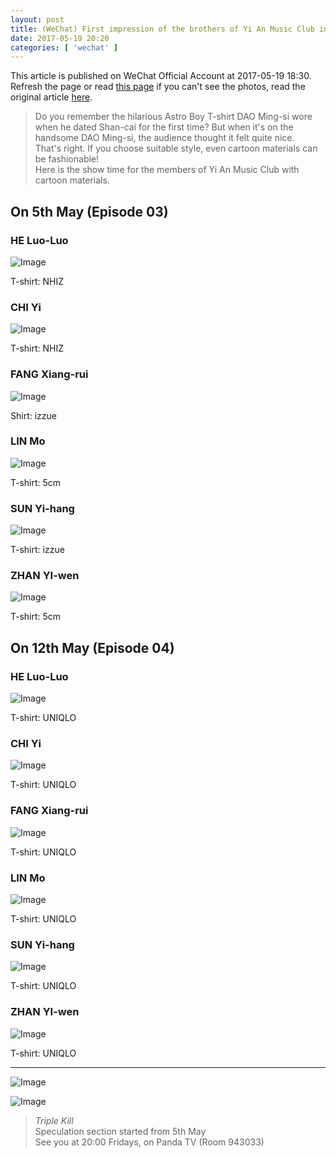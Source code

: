 ```yaml
---
layout: post
title: (WeChat) First impression of the brothers of Yi An Music Club in Triple Kill in the summer
date: 2017-05-19 20:20
categories: [ 'wechat' ]
---
```


This article is published on WeChat Official Account at 2017-05-19 18:30. Refresh the page or read [this page](https://github.com/Quadrifolium/originalplan/blob/gh-pages/_posts/WeChat/2017-05-19-WeChat-Original-Plan.md) if you can't see the photos, read the original article [here](https://mp.weixin.qq.com/s/VwIwALFsWfQjeeoDupPQLg).

<!-- more -->

> Do you remember the hilarious Astro Boy T-shirt DAO Ming-si wore when he dated Shan-cai for the first time? But when it's on the handsome DAO Ming-si, the audience thought it felt quite nice.  
> That's right. If you choose suitable style, even cartoon materials can be fashionable!  
> Here is the show time for the members of Yi An Music Club with cartoon materials.

## On 5th May (Episode 03)

### HE Luo-Luo

![Image](http://mmbiz.qpic.cn/mmbiz_png/XOMVurd7hjSibtI3oxsts0DVZ1Mk4tJicvqBt4lzVF6C9mGosUOiaEPQ0WhxgUKx02g8Rf4ibia99HEucIgzaoQusbg/0)

T-shirt: NHIZ

### CHI Yi

![Image](http://mmbiz.qpic.cn/mmbiz_png/XOMVurd7hjSibtI3oxsts0DVZ1Mk4tJicvJBibXvL1lKn2ibcX2tKnFFHTDavOHk0s8eQHz92VBa8rp2qbXGMl8M3w/0)

T-shirt: NHIZ

### FANG Xiang-rui

![Image](http://mmbiz.qpic.cn/mmbiz_png/XOMVurd7hjSenCJjAQyaxtCHmoiboLeUcL9DMeVtgOHAOczShibz1iaVyibACbqrDCDxFqYtdM47NKgpOAeSiaLG0xQ/0)

Shirt: izzue

### LIN Mo

![Image](https://mmbiz.qpic.cn/mmbiz_png/XOMVurd7hjSibtI3oxsts0DVZ1Mk4tJicvAsNOoCVn9T0WDmicIpWpiayvcXzzW8Vqv1XZZjpf9RPSx6DSyhY5icyTQ/0)

T-shirt: 5cm

### SUN Yi-hang

![Image](http://mmbiz.qpic.cn/mmbiz_png/XOMVurd7hjSenCJjAQyaxtCHmoiboLeUc3B8R7FS47jMWicAbWKq7fia39libqhdiaX4B6gZAibJ5UM8H32iaT4bDWMlA/0)

T-shirt: izzue

### ZHAN YI-wen

![Image](http://mmbiz.qpic.cn/mmbiz_png/XOMVurd7hjSibtI3oxsts0DVZ1Mk4tJicvZ7Hn5nLsIq575n8dFibH3LqJibxEfmuTEc8XkeP3QHrwDjNKha3eaDeA/0)

T-shirt: 5cm

## On 12th May (Episode 04)

### HE Luo-Luo

![Image](http://mmbiz.qpic.cn/mmbiz_png/XOMVurd7hjSibtI3oxsts0DVZ1Mk4tJicvyCKjxicJhqfKnvmlYjXbjZLIl3tbJzGlFKun3GP7WRdWIBfYMG4EtBg/0)

T-shirt: UNIQLO

### CHI Yi

![Image](http://mmbiz.qpic.cn/mmbiz_png/XOMVurd7hjSibtI3oxsts0DVZ1Mk4tJicvHadxOrmibvvWLUBElVLfh2VJpsIiaAH14n2VhtMeJ7rC3iadYry2EicjMw/0)

T-shirt: UNIQLO

### FANG Xiang-rui

![Image](http://mmbiz.qpic.cn/mmbiz_png/XOMVurd7hjSenCJjAQyaxtCHmoiboLeUcNdwibD8q4wSicI70WtFIboaHmMRJnf8jDzEt9bZbibP2JGiasaeufa8dGg/0)

T-shirt: UNIQLO

### LIN Mo

![Image](http://mmbiz.qpic.cn/mmbiz_png/XOMVurd7hjSibtI3oxsts0DVZ1Mk4tJicvQGoQo4yKFOlQ9Usic3kYgnMq5WlQfPbmLY6husM5aibZOISUgvSFtx5w/0)

T-shirt: UNIQLO

### SUN Yi-hang

![Image](http://mmbiz.qpic.cn/mmbiz_png/XOMVurd7hjSibtI3oxsts0DVZ1Mk4tJicvmgBhIA9M6uI2eibzpesLUfmgLALbOibmS6f1AtSwmRriaBNBQ9XszYNyA/0)

T-shirt: UNIQLO

### ZHAN YI-wen

![Image](http://mmbiz.qpic.cn/mmbiz_png/XOMVurd7hjSibtI3oxsts0DVZ1Mk4tJicvmJibch0iaBTRiatiaeqoVEiaOrp0PoVloJXZvNjS0b7r4ejYUTm6fJ3gluA/0)

T-shirt: UNIQLO

---

![Image](http://mmbiz.qpic.cn/mmbiz_jpg/XOMVurd7hjSBjahFDPibOOOofK3icia69nYosuxRWEa6ntJ6SzNdW9FIN1UAYYnJPfdof0Dbx94RQicibXV3nTIXODw/640)

![Image](http://mmbiz.qpic.cn/mmbiz_jpg/XOMVurd7hjSibtI3oxsts0DVZ1Mk4tJicvIvlGc3fgDmvNdaTTAJkeLPmPWHq2xTviaHy2RNyg0UX7ws5k7hKriagA/640)

> *Triple Kill*  
> Speculation section started from 5th May  
> See you at 20:00 Fridays, on Panda TV (Room 943033)

